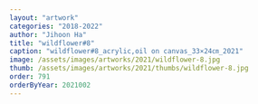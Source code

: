 ```yaml
---
layout: "artwork"
categories: "2018-2022"
author: "Jihoon Ha"
title: "wildflower#8"
caption: "wildflower#8_acrylic,oil on canvas_33×24㎝_2021"
image: /assets/images/artworks/2021/wildflower-8.jpg
thumb: /assets/images/artworks/2021/thumbs/wildflower-8.jpg
order: 791
orderByYear: 2021002
---
```

